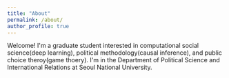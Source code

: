 ```yaml
---
title: "About"
permalink: /about/
author_profile: true
---
```


Welcome! I'm a graduate student interested in computational social science(deep learning), political methodology(causal inference), and public choice theroy(game thoery). I'm in the Department of Political Science and International Relations at Seoul National University.